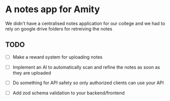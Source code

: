 # A notes app for Amity 

We didn't have a centralised notes application for our college and we had to rely on google drive folders for retreiving the notes

## TODO

- [ ] Make a reward system for uploading notes
- [ ] Implement an AI to automatically scan and refine the notes as soon as they are uploaded
- [ ] Do something for API safety so only authorized clients can use your API
- [ ] Add zod schema validation to your backend/frontend

